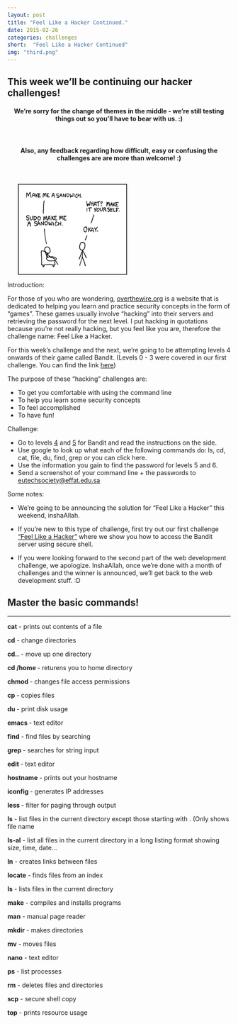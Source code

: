 ```yaml
---
layout: post
title: "Feel Like a Hacker Continued."
date: 2015-02-26
categories: challenges
short:  "Feel Like a Hacker Continued"
img: "third.png"
---
```

 
<h2>This week we’ll be continuing our hacker challenges! </h2>
  

<h4 style="text-align:center">We’re sorry for the change of themes in the middle - we’re still testing things out so you’ll have to bear with us. :) </h4><br>

<h4 style="text-align:center">Also, any feedback regarding how difficult, easy or confusing the challenges are are more than welcome! :) </h4> <br>

  <div class="col">
              <ul class="list-inline intro-social-buttons text-center">
                       <img src="/img/challenges/first-1.png" alt="Smiley face" align="middle" class="img-responsive"  > 
               </ul>
  </div>

Introduction:

For those of you who are wondering, [overthewire.org](https://www.overthewire.org)  is a website that is dedicated to helping you learn and practice security concepts in the form of “games”. These games usually involve “hacking” into their servers and retrieving the password for the next level. I put hacking in quotations because you’re not really hacking, but you feel like you are, therefore the challenge name: Feel Like a Hacker. <br>


For this week’s challenge and the next, we’re going to be attempting levels 4 onwards of their game called Bandit. (Levels 0 - 3 were covered in our first challenge. You can find the link [here](http://euts.github.io/challenges/one/)) <br>


The purpose of these “hacking” challenges are:

- To get you comfortable with using the command line <br>
- To help you learn some security concepts <br>
- To feel accomplished <br>
- To have fun! <br>


Challenge:

- Go to levels <a href="http://overthewire.org/wargames/bandit/bandit5.html">4</a> and <a href="http://overthewire.org/wargames/bandit/bandit6.html">5</a> for Bandit and read the instructions on the side. 
- Use google to look up what each of the following commands do:
ls, cd, cat, file, du, find, grep or you can click <a data-toggle="modal" data-target="#myModal2">here</a>. 
- Use the information you gain to find the password for levels 5 and 6.
- Send a screenshot of your command line + the passwords to <a href="mailto:eutechsociety@effat.edu.sa">eutechsociety@effat.edu.sa </a>

Some notes: 

- We’re going to be announcing the solution for “Feel Like a Hacker” this weekend, inshaAllah. 


- If you’re new to this type of challenge, first try out our first challenge [“Feel Like a Hacker”](http://euts.github.io/challenges/one/) where we show you how to access the Bandit server using secure shell. 


- If you were looking forward to the second part of the web development challenge, we apologize. InshaAllah, once we’re done with a month of challenges and the winner is announced, we’ll get back to the web development stuff. :D

 <div class="projects-modal modal fade" id="myModal2" tabindex="-1" role="dialog" aria-labelledby="myModalLabel" aria-hidden="true">
        <div class="modal-content">
            <div class="close-modal" data-dismiss="modal">
                <div class="lr">
                    <div class="rl">
                    </div>
                </div>
            </div>
            <div class="container">
                <div class="row">
                    <div class="col-lg-8 col-lg-offset-2">
                        <div class="modal-body">
                            <h2>Master the basic commands!</h2>
                            <hr class="star-primary">
                      



<B>cat</B> - prints out contents of a file  <br>

<B>cd</B> - change directories <br>

<B>cd..</B> - move up one directory<br>

<B>cd /home </B> - returens you to home directory<br>

<B>chmod </B> - changes file access permissions<br>

<B>cp </B> - copies files<br>

<B>du </B> - print disk usage<br>

<B>emacs </B> - text editor<br>

<B>find</B> - find files by searching<br>

<B>grep </B> - searches for string input<br>

<B>edit </B> - text editor<br>

<B>hostname</B> - prints out your hostname<br>

<B>iconfig </B> - generates IP addresses<br>

<B>less </B> - filter for paging through output<br>

<B>ls</B> - list files in the current directory except those starting with . (Only shows file name <br>

<B>ls-al</B> - list all files in the current directory in a long listing format showing size, time, date...<br>

<B>ln</B> - creates links between files<br>

<B>locate</B> - finds files from an index<br>

<B>ls</B> - lists files in the current directory<br>

<B>make</B> - compiles and installs programs<br>

<B>man</B> - manual page reader<br>

<B>mkdir</B> - makes directories<br>

<B>mv</B> - moves files<br>

<B>nano</B> - text editor<br>

<B>ps</B> - list processes<br>

<B>rm</B> - deletes files and directories<br>

<B>scp</B> - secure shell copy<br>

<B>top</B> - prints resource usage<br>

 </div>
                    </div>
                </div>
            </div>
        </div>
    </div>
 

